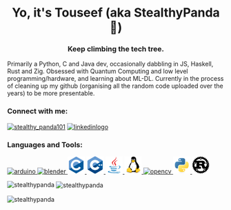 <h1 align="center">Yo, it's Touseef (aka StealthyPanda🐼)</h1>
<h3 align="center">Keep climbing the tech tree.</h3>

<!-- <p align="left"> <img src="https://komarev.com/ghpvc/?username=stealthypanda&label=Profile%20views&color=0e75b6&style=flat" alt="stealthypanda" /> </p> -->

<div aling = "center">
Primarily a Python, C and Java dev, occasionally dabbling in JS, Haskell, Rust and Zig. Obsessed with Quantum Computing and low level programming/hardware, and learning about ML-DL. Currently in the process of cleaning up my github (organising all the random code uploaded over the years) to be more presentable.
</div>

<h3 align="left">Connect with me:</h3>
<p align="left">
<a href="https://instagram.com/stealthy_panda101" target="blank"><img align="center" src="https://raw.githubusercontent.com/rahuldkjain/github-profile-readme-generator/master/src/images/icons/Social/instagram.svg" alt="stealthy_panda101" height="30" width="40" /></a>
<a href="https://www.linkedin.com/in/touseef-shaik-mohammed-00a192247/" target="blank"><img align="center" src="https://upload.wikimedia.org/wikipedia/commons/0/01/LinkedIn_Logo.svg" alt="linkedinlogo" /></a>
</p>

<h3 align="left">Languages and Tools:</h3>
<p align="left"> <a href="https://www.arduino.cc/" target="_blank" rel="noreferrer"> <img src="https://cdn.worldvectorlogo.com/logos/arduino-1.svg" alt="arduino" width="40" height="40"/> </a> <a href="https://www.blender.org/" target="_blank" rel="noreferrer"> <img src="https://download.blender.org/branding/community/blender_community_badge_white.svg" alt="blender" width="40" height="40"/> </a> <a href="https://www.cprogramming.com/" target="_blank" rel="noreferrer"> <img src="https://raw.githubusercontent.com/devicons/devicon/master/icons/c/c-original.svg" alt="c" width="40" height="40"/> </a> <a href="https://www.w3schools.com/cpp/" target="_blank" rel="noreferrer"> <img src="https://raw.githubusercontent.com/devicons/devicon/master/icons/cplusplus/cplusplus-original.svg" alt="cplusplus" width="40" height="40"/> </a> <a href="https://www.java.com" target="_blank" rel="noreferrer"> <img src="https://raw.githubusercontent.com/devicons/devicon/master/icons/java/java-original.svg" alt="java" width="40" height="40"/> </a> <a href="https://www.linux.org/" target="_blank" rel="noreferrer"> <img src="https://raw.githubusercontent.com/devicons/devicon/master/icons/linux/linux-original.svg" alt="linux" width="40" height="40"/> </a> <a href="https://opencv.org/" target="_blank" rel="noreferrer"> <img src="https://www.vectorlogo.zone/logos/opencv/opencv-icon.svg" alt="opencv" width="40" height="40"/> </a> <a href="https://www.python.org" target="_blank" rel="noreferrer"> <img src="https://raw.githubusercontent.com/devicons/devicon/master/icons/python/python-original.svg" alt="python" width="40" height="40"/> </a> <a href="https://www.rust-lang.org" target="_blank" rel="noreferrer"> <img src="https://raw.githubusercontent.com/devicons/devicon/master/icons/rust/rust-plain.svg" alt="rust" width="40" height="40"/> </a> </p>

<p><img align="left" src="https://github-readme-stats.vercel.app/api/top-langs?username=stealthypanda&show_icons=true&theme=dark&locale=en&layout=compact" alt="stealthypanda" /></p>

<p>&nbsp;<img align="center" src="https://github-readme-stats.vercel.app/api?username=stealthypanda&show_icons=true&theme=dark&locale=en" alt="stealthypanda" /></p>

<p><img align="center" src="https://github-readme-streak-stats.herokuapp.com/?user=stealthypanda&theme=dark" alt="stealthypanda" /></p>
